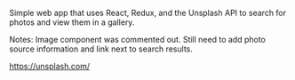 Simple web app that uses React, Redux, and the Unsplash API to search for photos and view them in a gallery. 

Notes: Image component was commented out. Still need to add photo source information and link next to search results. 

https://unsplash.com/
